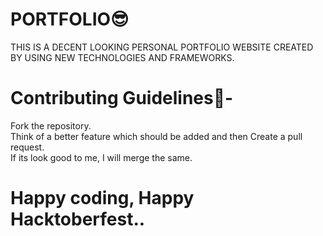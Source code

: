 # PORTFOLIO😎
THIS IS A DECENT LOOKING PERSONAL PORTFOLIO WEBSITE CREATED BY USING NEW TECHNOLOGIES AND FRAMEWORKS. 

# Contributing Guidelines🥰-
Fork the repository. <br>
Think of a better feature which should be added and then Create a pull request. <br>
If its look good to me, I will merge the same.

# Happy coding, Happy Hacktoberfest..
